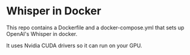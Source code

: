 
# Whisper in Docker

This repo contains a Dockerfile and a docker-compose.yml that sets up OpenAI's Whisper in docker. 

It uses Nvidia CUDA drivers so it can run on your GPU.


